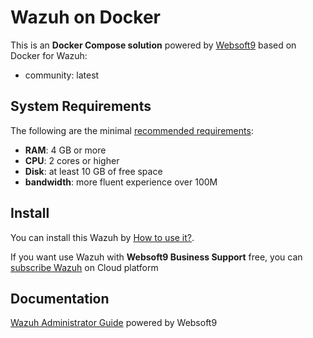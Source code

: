 # Wazuh on Docker  

This is an **Docker Compose solution** powered by [Websoft9](https://www.websoft9.com) based on Docker for Wazuh:


 - community:  latest


## System Requirements

The following are the minimal [recommended requirements](https://wazuh.com):

* **RAM**: 4 GB or more
* **CPU**: 2 cores or higher
* **Disk**: at least 10 GB of free space
* **bandwidth**: more fluent experience over 100M  

## Install

You can install this Wazuh by [How to use it?](https://github.com/Websoft9/docker-library#how-to-use-it).   

If you want use Wazuh with **Websoft9 Business Support** free, you can [subscribe Wazuh](https://www.websoft9.com/apps) on Cloud platform

## Documentation

[Wazuh Administrator Guide](https://support.websoft9.com/docs/wazuh) powered by Websoft9